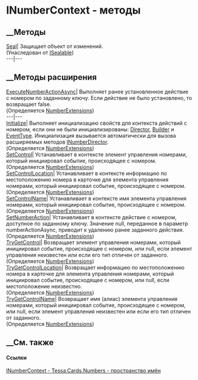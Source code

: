 # INumberContext - методы
##  __Методы
[Seal](M_Tessa_Platform_ISealable_Seal.htm)| Защищает объект от изменений.  
(Унаследован от [ISealable](T_Tessa_Platform_ISealable.htm))  
---|---  
##  __Методы расширения
[ExecuteNumberActionAsync](M_Tessa_Cards_Numbers_NumberExtensions_ExecuteNumberActionAsync.htm)|
Выполняет ранее установленное действие с номером по заданному ключу. Если
действие не было установлено, то возвращает false.  
(Определяется [NumberExtensions](T_Tessa_Cards_Numbers_NumberExtensions.htm))  
---|---  
[Initialize](M_Tessa_Cards_Numbers_NumberExtensions_Initialize.htm)|
Выполняет инициализацию свойств для контекста действий с номером, если они не
были инициализированы:
[Director](P_Tessa_Cards_Numbers_INumberContext_Director.htm),
[Builder](P_Tessa_Cards_Numbers_INumberContext_Builder.htm) и
[EventType](P_Tessa_Cards_Numbers_INumberContext_EventType.htm). Инициализация
вызывается автоматически для вызова расширяемых методов
[INumberDirector](T_Tessa_Cards_Numbers_INumberDirector.htm).  
(Определяется [NumberExtensions](T_Tessa_Cards_Numbers_NumberExtensions.htm))  
[SetControl](M_Tessa_Cards_Numbers_NumberExtensions_SetControl.htm)|
Устанавливает в контексте элемент управления номерами, который инициировал
событие, происходящее с номером.  
(Определяется [NumberExtensions](T_Tessa_Cards_Numbers_NumberExtensions.htm))  
[SetControlLocation](M_Tessa_Cards_Numbers_NumberExtensions_SetControlLocation.htm)|
Устанавливает в контексте информацию по местоположению номера в карточке для
элемента управления номерами, который инициировал событие, происходящее с
номером.  
(Определяется [NumberExtensions](T_Tessa_Cards_Numbers_NumberExtensions.htm))  
[SetControlName](M_Tessa_Cards_Numbers_NumberExtensions_SetControlName.htm)|
Устанавливает в контексте имя элемента управления номерами, который
инициировал событие, происходящее с номером.  
(Определяется [NumberExtensions](T_Tessa_Cards_Numbers_NumberExtensions.htm))  
[SetNumberAction](M_Tessa_Cards_Numbers_NumberExtensions_SetNumberAction.htm)|
Устанавливает в контексте действие с номером, доступное по заданному ключу.
Значение null, переданное в параметр numberActionAsync, приводит к удалению
ранее заданного действия.  
(Определяется [NumberExtensions](T_Tessa_Cards_Numbers_NumberExtensions.htm))  
[TryGetControl<T>](M_Tessa_Cards_Numbers_NumberExtensions_TryGetControl__1.htm)|
Возвращает элемент управления номерами, который инициировал событие,
происходящее с номером, или null, если элемент управления неизвестен или если
его тип отличен от заданного.  
(Определяется [NumberExtensions](T_Tessa_Cards_Numbers_NumberExtensions.htm))  
[TryGetControlLocation](M_Tessa_Cards_Numbers_NumberExtensions_TryGetControlLocation.htm)|
Возвращает информацию по местоположению номера в карточке для элемента
управления номерами, который инициировал событие, происходящее с номером, или
null, если местоположение неизвестно.  
(Определяется [NumberExtensions](T_Tessa_Cards_Numbers_NumberExtensions.htm))  
[TryGetControlName](M_Tessa_Cards_Numbers_NumberExtensions_TryGetControlName.htm)|
Возвращает имя (алиас) элемента управления номерами, который инициировал
событие, происходящее с номером, или null, если элемент управления неизвестен
или если его тип отличен от заданного.  
(Определяется [NumberExtensions](T_Tessa_Cards_Numbers_NumberExtensions.htm))  
##  __См. также
#### Ссылки
[INumberContext - ](T_Tessa_Cards_Numbers_INumberContext.htm)
[Tessa.Cards.Numbers - пространство имён](N_Tessa_Cards_Numbers.htm)
